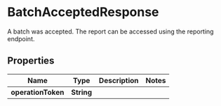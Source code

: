 

# BatchAcceptedResponse

A batch was accepted. The report can be accessed using the reporting endpoint.

## Properties

| Name | Type | Description | Notes |
|------------ | ------------- | ------------- | -------------|
|**operationToken** | **String** |  |  |



